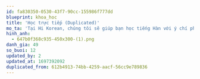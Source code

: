 ```yaml
---
id: fa830350-0530-43f7-90cc-155986f777dd
blueprint: khoa_hoc
title: 'Học trực tiếp (Duplicated)'
mo_ta: 'Tại Hi Korean, chúng tôi sẽ giúp bạn học tiếng Hàn với ý chí phấn đấu, tự tin để vững tiến vào tương lai và tự tin bước vào các công ty Hàn Quốc để làm việc.'
hinh_anh:
  - 647b0f368c935-450x300-(1).png
danh_gia: 49
so_buoi: 12
updated_by: 2
updated_at: 1697392092
duplicated_from: 612b4913-74bb-4259-aacf-56cc9e789836
---
```

